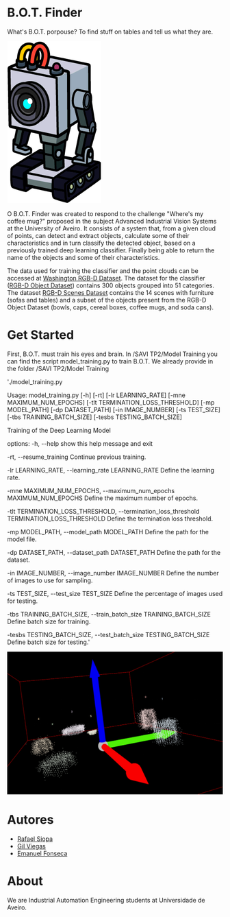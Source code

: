 
# B.O.T. Finder
What's B.O.T. porpouse? To find stuff on tables and tell us what they are.

![Image](docs/butterbot.png)

O B.O.T. Finder was created to respond to the challenge "Where's my coffee mug?" proposed in the subject Advanced Industrial Vision Systems at the University of Aveiro.
It consists of a system that, from a given cloud of points, can detect and extract objects, calculate some of their characteristics and in turn classify the detected object, based on a previously trained deep learning classifier. Finally being able to return the name of the objects and some of their characteristics.

The data used for training the classifier and the point clouds can be accessed at [Washington RGB-D Dataset](http://rgbd-dataset.cs.washington.edu/dataset/).
The dataset for the classifier ([RGB-D Object Dataset](http://rgbd-dataset.cs.washington.edu/dataset/)) contains 300 objects grouped into 51 categories.
The dataset [RGB-D Scenes Dataset](http://rgbd-dataset.cs.washington.edu/dataset/rgbd-scenes-v2/) contains the 14 scenes with furniture (sofas and tables) and a subset of the objects present from the RGB-D Object Dataset (bowls, caps, cereal boxes, coffee mugs, and soda cans).

# Get Started
First, B.O.T. must train his eyes and brain.
In /SAVI TP2/Model Training you can find the script model_training.py to train B.O.T.
We already provide in the folder /SAVI TP2/Model Training

'./model_training.py

Usage: model_training.py [-h] [-rt] [-lr LEARNING_RATE] [-mne MAXIMUM_NUM_EPOCHS] [-tlt TERMINATION_LOSS_THRESHOLD] [-mp MODEL_PATH] [-dp DATASET_PATH] [-in IMAGE_NUMBER] [-ts TEST_SIZE]
                         [-tbs TRAINING_BATCH_SIZE] [-tesbs TESTING_BATCH_SIZE]

Training of the Deep Learning Model

options:
  -h, --help            show this help message and exit

  -rt, --resume_training
                        Continue previous training.

  -lr LEARNING_RATE, --learning_rate LEARNING_RATE
                        Define the learning rate.

  -mne MAXIMUM_NUM_EPOCHS, --maximum_num_epochs MAXIMUM_NUM_EPOCHS
                        Define the maximum number of epochs.

  -tlt TERMINATION_LOSS_THRESHOLD, --termination_loss_threshold TERMINATION_LOSS_THRESHOLD
                        Define the termination loss threshold.

  -mp MODEL_PATH, --model_path MODEL_PATH
                        Define the path for the model file.

  -dp DATASET_PATH, --dataset_path DATASET_PATH
                        Define the path for the dataset.

  -in IMAGE_NUMBER, --image_number IMAGE_NUMBER
                        Define the number of images to use for sampling.

  -ts TEST_SIZE, --test_size TEST_SIZE
                        Define the percentage of images used for testing.

  -tbs TRAINING_BATCH_SIZE, --train_batch_size TRAINING_BATCH_SIZE
                        Define batch size for training.

  -tesbs TESTING_BATCH_SIZE, --test_batch_size TESTING_BATCH_SIZE
                        Define batch size for testing.'


![Image](docs/preview1.png)


# Autores
- [Rafael Siopa](https://github.com/RSiopa)
- [Gil Viegas](https://github.com/gilviegas)
- [Emanuel Fonseca](https://github.com/emanuelfonseca99)

# About
We are Industrial Automation Engineering students at Universidade de Aveiro.

